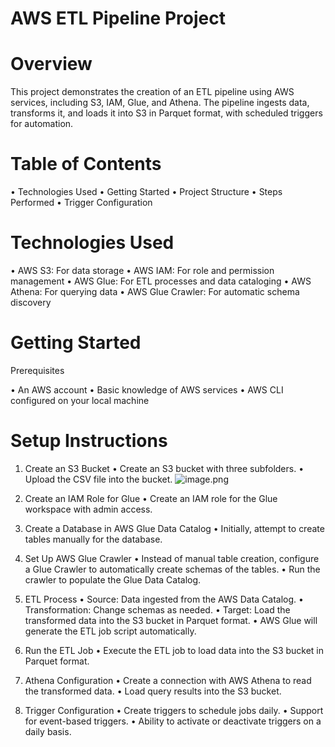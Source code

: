 # AWS ETL Pipeline Project

# Overview
This project demonstrates the creation of an ETL pipeline using AWS services, including S3, IAM, Glue, and Athena. The pipeline ingests data, transforms it, and loads it into S3 in Parquet format, with scheduled triggers for automation.

# Table of Contents
   • Technologies Used
   • Getting Started
   • Project Structure
   • Steps Performed
   • Trigger Configuration

# Technologies Used
   • AWS S3: For data storage
   • AWS IAM: For role and permission management
   • AWS Glue: For ETL processes and data cataloging
   • AWS Athena: For querying data
   • AWS Glue Crawler: For automatic schema discovery

# Getting Started

Prerequisites

• An AWS account
• Basic knowledge of AWS services
• AWS CLI configured on your local machine

# Setup Instructions

1) Create an S3 Bucket
    • Create an S3 bucket with three subfolders.
    • Upload the CSV file into the bucket.
   ![image.png](https://prod-files-secure.s3.us-west-2.amazonaws.com/95e75144-f956-4e60-bea7-299d210aa570/cacae962-9d38-4a8e-8a90-abe8a8b0278f/image.png)
   
3) Create an IAM Role for Glue
    • Create an IAM role for the Glue workspace with admin access.
   
4) Create a Database in AWS Glue Data Catalog
    • Initially, attempt to create tables manually for the database.

5) Set Up AWS Glue Crawler
    • Instead of manual table creation, configure a Glue Crawler to automatically create schemas of the tables.
    • Run the crawler to populate the Glue Data Catalog.

6) ETL Process
    • Source: Data ingested from the AWS Data Catalog.
    • Transformation: Change schemas as needed.
    • Target: Load the transformed data into the S3 bucket in Parquet format.
    • AWS Glue will generate the ETL job script automatically.

7) Run the ETL Job
   • Execute the ETL job to load data into the S3 bucket in Parquet format.

8) Athena Configuration
   • Create a connection with AWS Athena to read the transformed data.
   • Load query results into the S3 bucket.
   
9) Trigger Configuration
• Create triggers to schedule jobs daily.
• Support for event-based triggers.
• Ability to activate or deactivate triggers on a daily basis.


